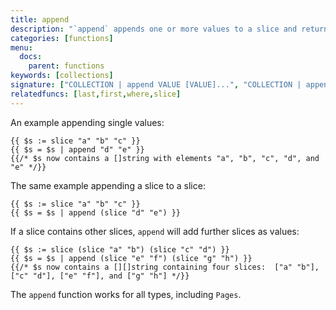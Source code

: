 ```yaml
---
title: append
description: "`append` appends one or more values to a slice and returns the resulting slice."
categories: [functions]
menu:
  docs:
    parent: functions
keywords: [collections]
signature: ["COLLECTION | append VALUE [VALUE]...", "COLLECTION | append COLLECTION"]
relatedfuncs: [last,first,where,slice]
---
```


An example appending single values:

```go-html-template
{{ $s := slice "a" "b" "c" }}
{{ $s = $s | append "d" "e" }}
{{/* $s now contains a []string with elements "a", "b", "c", "d", and "e" */}}

```

The same example appending a slice to a slice:

```go-html-template
{{ $s := slice "a" "b" "c" }}
{{ $s = $s | append (slice "d" "e") }}
```

If a slice contains other slices, `append` will add further slices as values:

```go-html-template
{{ $s := slice (slice "a" "b") (slice "c" "d") }}
{{ $s = $s | append (slice "e" "f") (slice "g" "h") }}
{{/* $s now contains a [][]string containing four slices:  ["a" "b"],  ["c" "d"], ["e" "f"], and ["g" "h"] */}}
```

The `append` function works for all types, including `Pages`.
